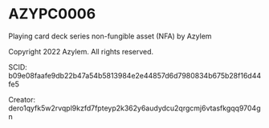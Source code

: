 # AZYPC0006
Playing card deck series non-fungible asset (NFA) by Azylem

Copyright 2022 Azylem. All rights reserved.

SCID: b09e08faafe9db22b47a54b5813984e2e44857d6d7980834b675b28f16d44fe5

Creator: dero1qyfk5w2rvqpl9kzfd7fpteyp2k362y6audydcu2qrgcmj6vtasfkgqq9704gn
